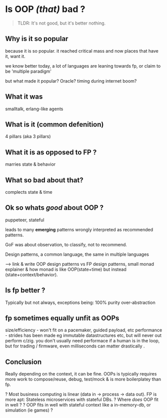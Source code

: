 <!-- md.1
draft true
# published @
# updated @
oop/patterns
practices/paradigm
—-->

# Is OOP _(that)_ bad ?

> TLDR: It's not good, but it's better nothing.

## Why is it so popular

because it is so popular. it reached critical mass and now places that have it, want it.

we know better today, a lot of languages are leaning towards fp, or claim to be 'multiple paradigm'

but what made it popular? Oracle? timing during internet boom?

## What it was

smalltalk, erlang-like agents

## What is it (common defenition)

4 pillars (aka 3 pillars)

## What it is as opposed to FP ?

marries state & behavior

## What so bad about that?

complects state & time

## Ok so whats _good_ about OOP ?

puppeteer, stateful

leads to many **emerging** patterns wrongly interpreted as recommended patterns.

GoF was about observation, to classify, not to recommend.

Design patterns, a common language, the same in multiple languages 

 --> link & write OOP design patterns vs FP design patterns, small monad explainer & how monad is like OOP(state+time) but instead (state+context/behavior).

## Is fp better ?
Typically but not always, exceptions being:
100% purity
over-abstraction

## fp sometimes equally unfit as OOPs
size/efficiency - won't fit on a pacemaker, guided payload, etc
performance - strides has been made eg immutable datastructures etc, but will never out perform c/zig. 
  you don't usually need performace if a human is in the loop, but for trading / firmware, even milliseconds can matter drastically .

## Conclusion

Really depending on the context, it can be fine.
OOPs is typically requires more work to compose/reuse, debug, test/mock & is more boilerplatey than fp.

? Most business computing is linear (data in -> process -> data out). FP is more apt: Stateless microservices with stateful DBs.
? Where _does_ OOP fit in well ?
? OOP fits in well with stateful context like a in-memory-db, or simulation (ie games) ?
